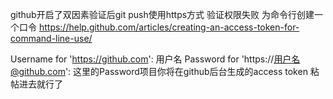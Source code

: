 github开启了双因素验证后git push使用https方式 验证权限失败
为命令行创建一个口令
https://help.github.com/articles/creating-an-access-token-for-command-line-use/

Username for 'https://github.com': 用户名
Password for 'https://用户名@github.com': 
这里的Password项目你将在github后台生成的access token 粘帖进去就行了